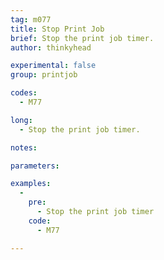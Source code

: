 ```yaml
---
tag: m077
title: Stop Print Job
brief: Stop the print job timer.
author: thinkyhead

experimental: false
group: printjob

codes:
  - M77

long:
  - Stop the print job timer.

notes:

parameters:

examples:
  -
    pre:
      - Stop the print job timer
    code:
      - M77

---
```


